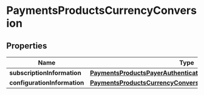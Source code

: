 
# PaymentsProductsCurrencyConversion

## Properties
Name | Type | Description | Notes
------------ | ------------- | ------------- | -------------
**subscriptionInformation** | [**PaymentsProductsPayerAuthenticationSubscriptionInformation**](PaymentsProductsPayerAuthenticationSubscriptionInformation.md) |  |  [optional]
**configurationInformation** | [**PaymentsProductsCurrencyConversionConfigurationInformation**](PaymentsProductsCurrencyConversionConfigurationInformation.md) |  |  [optional]




